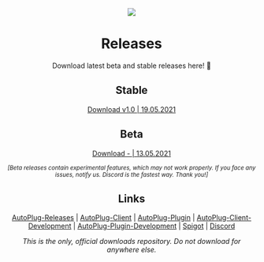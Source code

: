 <div align="center">
<div>
   <img src="https://i.imgur.com/BMpvtWP.png">
   <h1>Releases</h1>
   <p>Download latest beta and stable releases here! 💙</p>
   <h2>Stable</h2>
   <a href="https://github.com/Osiris-Team/AutoPlug-Releases/raw/master/stable-builds/AutoPlug-Client.jar">Download v1.0 | 19.05.2021</a>
   <h2>Beta</h2>
   <a href="https://github.com/Osiris-Team/AutoPlug-Releases/raw/master/beta-builds/AutoPlug-Client.jar">Download - | 13.05.2021</a>
   <p><small><i>[Beta releases contain experimental features, which may not work properly. If you face any issues, notify us. Discord is the fastest way. Thank you!]</i></small><p>
   <h2>Links</h2>
   <p>
      <a href="https://github.com/Osiris-Team/AutoPlug-Releases">AutoPlug-Releases</a> |
      <a href="https://github.com/Osiris-Team/AutoPlug-Client">AutoPlug-Client</a> |
      <a href="https://github.com/Osiris-Team/AutoPlug-Plugin">AutoPlug-Plugin</a> |
      <a href="https://bit.ly/acprogress">AutoPlug-Client-Development</a> |
      <a href="https://bit.ly/approgress">AutoPlug-Plugin-Development</a> |
      <a href="https://www.spigotmc.org/members/osiristeam.935748/">Spigot</a> |
      <a href="https://discord.com/invite/GGNmtCC">Discord</a>
   </p>
   <p align="center"><i>This is the only, official downloads repository. Do not download for anywhere else.<i></p>
</div>
